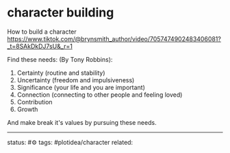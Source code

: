 # character building
How to build a character
https://www.tiktok.com/@brynsmith_author/video/7057474902483406081?_t=8SAkDkDJ7sU&_r=1

Find these needs: (By Tony Robbins):
1. Certainty (routine and stability)
2. Uncertainty (freedom and impulsiveness)
3. Significance (your life and you are important)
4. Connection (connecting to other people and feeling loved)
5. Contribution 
6. Growth


And make break it's values by pursuing these needs.

---
status: #⚙️ 
tags: #plotidea/character
related: 